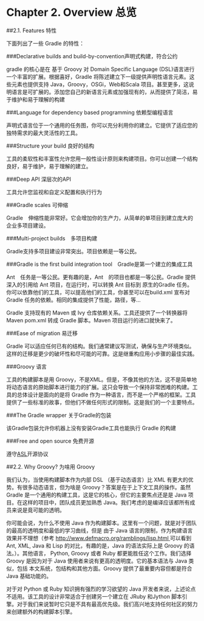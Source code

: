 Chapter 2. Overview 总览
===================
##2.1. Features 特性

下面列出了一些 Gradle 的特性：

###Declarative builds and build-by-convention声明式构建，符合公约

gradle 的核心是在 基于 Groovy 对 Domain Specific Language (DSL)语言进行一个丰富的扩展。根据喜好，Gradle 将陈述建立下一级提供声明性语言元素。这些元素也提供支持 Java，Groovy，OSGi，Web和Scala 项目。甚至更多，这说明语言是可扩展的。添加您自己的新语言元素或加强现有的，从而提供了简洁，易于维护和易于理解的构建
 

###Language for dependency based programming 依赖型编程语言

声明式语言位于一个通用的任务图，你可以充分利用你的建立。它提供了适应您的独特需求的最大灵活性的工具。

###Structure your build 良好的结构

工具的柔软性和丰富性允许您用一般性设计原则来构建项目。你可以创建一个结构良好，易于维护，易于理解的建立。
 
###Deep API 深层次的API

工具允许您监视和自定义配置和执行行为

###Gradle scales 可伸缩

Gradle　伸缩性能非常好。它会增加你的生产力，从简单的单项目到建立庞大的企业多项目建设。　

###Multi-project builds　多项目构建

Gradle支持多项目建设非常突出。项目依赖是一等公民。

###Gradle is the first build integration tool　Gradle是第一个建立的集成工具

Ant　任务是一等公民。更有趣的是，Ant　的项目也都是一等公民。Gradle 提供深入的引用给 Ant 项目，在运行时，可以转换 Ant 目标到 原生的Gradle 任务。你可以依靠他们的工具，可以提高他们的工具，你甚至可以在build.xml 宣布对 Gradle 任务的依赖。相同的集成提供了性能，路径，等…

Gradle 支持现有的 Maven 或 Ivy 仓库依赖关系。工具还提供了一个转换器将 Maven pom.xml 转成 Gradle 脚本。Maven 项目运行的进口就快来了。

###Ease of migration 易迁移

Gradle 可以适应任何已有的结构。我们通常建议写测试，确保与生产环境类似。这样的迁移是更少的破坏性和尽可能的可靠。这是继重构应用小步骤的最佳实践。

###Groovy 语言

工具的构建脚本是用 Groovy，不是XML。但是，不像其他的方法，这不是简单地将动态语言的原始脚本进行能力的扩展。这只会导致一个保持非常困难的构建。工具的总体设计是面向的是将 Gradle 作为一种语言，而不是一个严格的框架。工具提供了一些标准的故事，但他们不做任何形式的限制。这是我们的一个主要特点。

###The Gradle wrapper 关于Gradle的包装

该Gradle包装允许你机器上没有安装Gradle工具也能执行 Gradle 的构建

###Free and open source 免费开源

遵守[ASL](http://www.gradle.org/license)开源协议
 
##2.2. Why Groovy? 为啥用 Groovy

我们认为，当使用构建脚本作为内部 DSL （基于动态语言）比 XML 有更大的优势。有很多动态语言，但为啥是 Groovy？答案是在于上下文工具的操作。虽然 Gradle 是一个通用的构建工具，这是它的核心，但它的主要焦点还是是 Java 项目。在这样的项目中，团队成员更加熟悉 Java。我们考虑的是编译应该都所有成员来说是竟可能的透明。

你可能会说，为什么不使用 Java 作为构建脚本。这里有一个问题，就是对于团队的最高的透明度和最低的学习曲线，但是 由于 Java 语言的限制，作为构建语言效果并不理想（参考 [http://www.defmacro.org/ramblings/lisp.html ](http://www.defmacro.org/ramblings/lisp.html )可以看到 Ant, XML, Java 和 Lisp 的对比，有趣的是，Java 的语法实际上是 Groovy 的语法。）。其他语言， Python, Groovy 或者 Ruby 都更能胜任这个工作。我们选择 Groovy 是因为对于 Java 使用者来说有更高的透明度。它的基本语法与 Java 类似，包括 本文系统，包结构和其他方面。Groovy 提供了最重要内容但都是符合 Java 基础功能的。

对于对 Python 或 Ruby 知识拥有强烈的学习欲望的 Java 开发者来说，上述论点不适用。该工具的设计非常适合于创建另一个建立在 JRuby 和Jython 脚本引擎。对于我们来说暂时它只是不具有最高优先级。我们高兴地支持任何社区的努力来创建额外的构建脚本引擎。